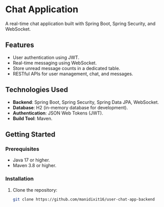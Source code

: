 # Chat Application

A real-time chat application built with Spring Boot, Spring Security, and WebSocket.

## Features

- User authentication using JWT.
- Real-time messaging using WebSocket.
- Store unread message counts in a dedicated table.
- RESTful APIs for user management, chat, and messages.

## Technologies Used

- **Backend**: Spring Boot, Spring Security, Spring Data JPA, WebSocket.
- **Database**: H2 (in-memory database for development).
- **Authentication**: JSON Web Tokens (JWT).
- **Build Tool**: Maven.

## Getting Started

### Prerequisites

- Java 17 or higher.
- Maven 3.8 or higher.

### Installation

1. Clone the repository:
   ```bash
   git clone https://github.com/manidixit16/user-chat-app-backend
